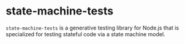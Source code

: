 # state-machine-tests

`state-machine-tests` is a generative testing library for Node.js that
is specialized for testing stateful code via a state machine model.
